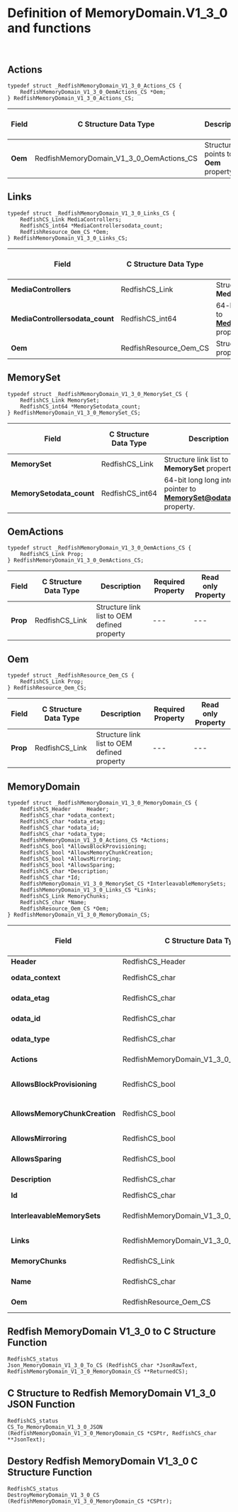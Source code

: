 # Definition of MemoryDomain.V1_3_0 and functions<br><br>

## Actions
    typedef struct _RedfishMemoryDomain_V1_3_0_Actions_CS {
        RedfishMemoryDomain_V1_3_0_OemActions_CS *Oem;
    } RedfishMemoryDomain_V1_3_0_Actions_CS;

|Field |C Structure Data Type|Description |Required Property|Read only Property
| ---  | --- | --- | --- | ---
|**Oem**|RedfishMemoryDomain_V1_3_0_OemActions_CS| Structure points to **Oem** property.| No| No


## Links
    typedef struct _RedfishMemoryDomain_V1_3_0_Links_CS {
        RedfishCS_Link MediaControllers;
        RedfishCS_int64 *MediaControllersodata_count;
        RedfishResource_Oem_CS *Oem;
    } RedfishMemoryDomain_V1_3_0_Links_CS;

|Field |C Structure Data Type|Description |Required Property|Read only Property
| ---  | --- | --- | --- | ---
|**MediaControllers**|RedfishCS_Link| Structure link list to **MediaControllers** property.| No| Yes
|**MediaControllersodata_count**|RedfishCS_int64| 64-bit long long interger pointer to **MediaControllers@odata.count** property.| No| No
|**Oem**|RedfishResource_Oem_CS| Structure points to **Oem** property.| No| No


## MemorySet
    typedef struct _RedfishMemoryDomain_V1_3_0_MemorySet_CS {
        RedfishCS_Link MemorySet;
        RedfishCS_int64 *MemorySetodata_count;
    } RedfishMemoryDomain_V1_3_0_MemorySet_CS;

|Field |C Structure Data Type|Description |Required Property|Read only Property
| ---  | --- | --- | --- | ---
|**MemorySet**|RedfishCS_Link| Structure link list to **MemorySet** property.| No| Yes
|**MemorySetodata_count**|RedfishCS_int64| 64-bit long long interger pointer to **MemorySet@odata.count** property.| No| No


## OemActions
    typedef struct _RedfishMemoryDomain_V1_3_0_OemActions_CS {
        RedfishCS_Link Prop;
    } RedfishMemoryDomain_V1_3_0_OemActions_CS;

|Field |C Structure Data Type|Description |Required Property|Read only Property
| ---  | --- | --- | --- | ---
|**Prop**|RedfishCS_Link| Structure link list to OEM defined property| ---| ---


## Oem
    typedef struct _RedfishResource_Oem_CS {
        RedfishCS_Link Prop;
    } RedfishResource_Oem_CS;

|Field |C Structure Data Type|Description |Required Property|Read only Property
| ---  | --- | --- | --- | ---
|**Prop**|RedfishCS_Link| Structure link list to OEM defined property| ---| ---


## MemoryDomain
    typedef struct _RedfishMemoryDomain_V1_3_0_MemoryDomain_CS {
        RedfishCS_Header     Header;
        RedfishCS_char *odata_context;
        RedfishCS_char *odata_etag;
        RedfishCS_char *odata_id;
        RedfishCS_char *odata_type;
        RedfishMemoryDomain_V1_3_0_Actions_CS *Actions;
        RedfishCS_bool *AllowsBlockProvisioning;
        RedfishCS_bool *AllowsMemoryChunkCreation;
        RedfishCS_bool *AllowsMirroring;
        RedfishCS_bool *AllowsSparing;
        RedfishCS_char *Description;
        RedfishCS_char *Id;
        RedfishMemoryDomain_V1_3_0_MemorySet_CS *InterleavableMemorySets;
        RedfishMemoryDomain_V1_3_0_Links_CS *Links;
        RedfishCS_Link MemoryChunks;
        RedfishCS_char *Name;
        RedfishResource_Oem_CS *Oem;
    } RedfishMemoryDomain_V1_3_0_MemoryDomain_CS;

|Field |C Structure Data Type|Description |Required Property|Read only Property
| ---  | --- | --- | --- | ---
|**Header**|RedfishCS_Header|Redfish C structure header|---|---
|**odata_context**|RedfishCS_char| String pointer to **@odata.context** property.| No| No
|**odata_etag**|RedfishCS_char| String pointer to **@odata.etag** property.| No| No
|**odata_id**|RedfishCS_char| String pointer to **@odata.id** property.| Yes| No
|**odata_type**|RedfishCS_char| String pointer to **@odata.type** property.| Yes| No
|**Actions**|RedfishMemoryDomain_V1_3_0_Actions_CS| Structure points to **Actions** property.| No| No
|**AllowsBlockProvisioning**|RedfishCS_bool| Boolean pointer to **AllowsBlockProvisioning** property.| No| Yes
|**AllowsMemoryChunkCreation**|RedfishCS_bool| Boolean pointer to **AllowsMemoryChunkCreation** property.| No| Yes
|**AllowsMirroring**|RedfishCS_bool| Boolean pointer to **AllowsMirroring** property.| No| Yes
|**AllowsSparing**|RedfishCS_bool| Boolean pointer to **AllowsSparing** property.| No| Yes
|**Description**|RedfishCS_char| String pointer to **Description** property.| No| Yes
|**Id**|RedfishCS_char| String pointer to **Id** property.| Yes| Yes
|**InterleavableMemorySets**|RedfishMemoryDomain_V1_3_0_MemorySet_CS| Structure points to **InterleavableMemorySets** property.| No| No
|**Links**|RedfishMemoryDomain_V1_3_0_Links_CS| Structure points to **Links** property.| No| No
|**MemoryChunks**|RedfishCS_Link| Structure link list to **MemoryChunks** property.| No| Yes
|**Name**|RedfishCS_char| String pointer to **Name** property.| Yes| Yes
|**Oem**|RedfishResource_Oem_CS| Structure points to **Oem** property.| No| No
## Redfish MemoryDomain V1_3_0 to C Structure Function
    RedfishCS_status
    Json_MemoryDomain_V1_3_0_To_CS (RedfishCS_char *JsonRawText, RedfishMemoryDomain_V1_3_0_MemoryDomain_CS **ReturnedCS);

## C Structure to Redfish MemoryDomain V1_3_0 JSON Function
    RedfishCS_status
    CS_To_MemoryDomain_V1_3_0_JSON (RedfishMemoryDomain_V1_3_0_MemoryDomain_CS *CSPtr, RedfishCS_char **JsonText);

## Destory Redfish MemoryDomain V1_3_0 C Structure Function
    RedfishCS_status
    DestroyMemoryDomain_V1_3_0_CS (RedfishMemoryDomain_V1_3_0_MemoryDomain_CS *CSPtr);

